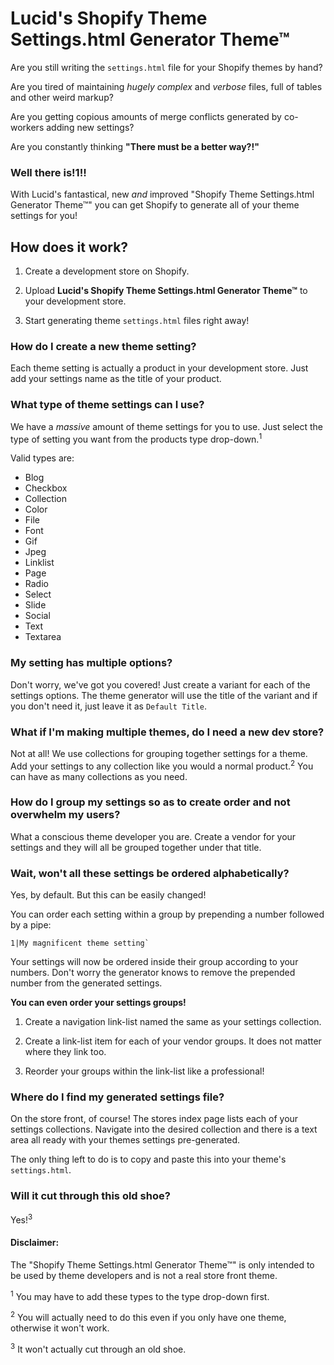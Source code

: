 # Lucid's Shopify Theme Settings.html Generator Theme&trade;

Are you still writing the `settings.html` file for your Shopify themes by hand?

Are you tired of maintaining *hugely complex* and *verbose* files, full of tables and other weird markup?

Are you getting copious amounts of merge conflicts generated by co-workers adding new settings?

Are you constantly thinking **"There must be a better way?!"**

### Well there is!1!!

With Lucid's fantastical, new *and* improved "Shopify Theme Settings.html Generator Theme&trade;" you can get Shopify to generate all of your theme settings for you!

## How does it work?

1. Create a development store on Shopify.

2. Upload **Lucid's Shopify Theme Settings.html Generator Theme&trade;** to your development store.

3. Start generating theme `settings.html` files right away!

### How do I create a new theme setting?

Each theme setting is actually a product in your development store. Just add your settings name as the title of your product.

### What type of theme settings can I use?

We have a *massive* amount of theme settings for you to use. Just select the type of setting you want from the products type drop-down.<sup>1</sup>

Valid types are:

* Blog
* Checkbox
* Collection
* Color
* File
* Font
* Gif
* Jpeg
* Linklist
* Page
* Radio
* Select
* Slide
* Social
* Text
* Textarea

### My setting has multiple options?

Don't worry, we've got you covered! Just create a variant for each of the settings options. The theme generator will use the title of the variant and if you don't need it, just leave it as `Default Title`.

### What if I'm making multiple themes, do I need a new dev store?

Not at all! We use collections for grouping together settings for a theme. Add your settings to any collection like you would a normal product.<sup>2</sup> You can have as many collections as you need.

### How do I group my settings so as to create order and not overwhelm my users?

What a conscious theme developer you are. Create a vendor for your settings and they will all be grouped together under that title.

### Wait, won't all these settings be ordered alphabetically?

Yes, by default. But this can be easily changed!

You can order each setting within a group by prepending a number followed by a pipe:

    1|My magnificent theme setting`
    
Your settings will now be ordered inside their group according to your numbers. Don't worry the generator knows to remove the prepended number from the generated settings.

**You can even order your settings groups!**

1. Create a navigation link-list named the same as your settings collection.

2. Create a link-list item for each of your vendor groups. It does not matter where they link too.

3. Reorder your groups within the link-list like a professional!

### Where do I find my generated settings file?

On the store front, of course! The stores index page lists each of your settings collections. Navigate into the desired collection and there is a text area all ready with your themes settings pre-generated.

The only thing left to do is to copy and paste this into your theme's `settings.html`.

### Will it cut through this old shoe?

Yes!<sup>3</sup>

#### Disclaimer:

The "Shopify Theme Settings.html Generator Theme&trade;" is only intended to be used by theme developers and is not a real store front theme.

<sup>1</sup> You may have to add these types to the type drop-down first.

<sup>2</sup> You will actually need to do this even if you only have one theme, otherwise it won't work.

<sup>3</sup> It won't actually cut through an old shoe.